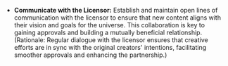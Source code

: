 - **Communicate with the Licensor:** Establish and maintain open lines of communication with the licensor to ensure that new content aligns with their vision and goals for the universe. This collaboration is key to gaining approvals and building a mutually beneficial relationship. (Rationale: Regular dialogue with the licensor ensures that creative efforts are in sync with the original creators' intentions, facilitating smoother approvals and enhancing the partnership.)
